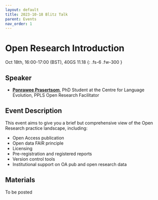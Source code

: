 ```yaml
---
layout: default
title: 2023-10-18 Blitz Talk
parent: Events
nav_order: 1
---
```


# Open Research Introduction

Oct 18th, 16:00-17:00 (BST), 40GS 11.18
{: .fs-6 .fw-300 }

## Speaker

* [**Ponrawee Prasertsom**](https://ponraw.ee/), PhD Student at the Centre for Language Evolution, PPLS Open Research Facilitator

## Event Description

This event aims to give you a brief but comprehensive view of the Open Research practice landscape, including:

* Open Access publication
* Open data FAIR principle
* Licensing
* Pre-registration and registered reports
* Version control tools
* Institutional support on OA pub and open research data

## Materials

To be posted
